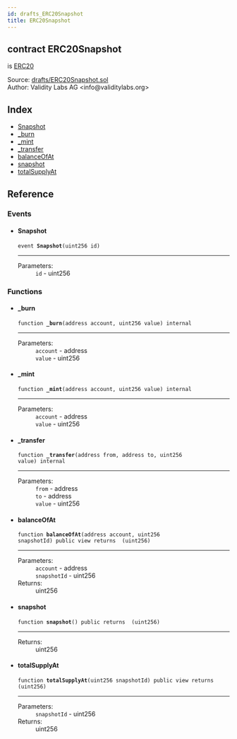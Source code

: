 ```yaml
---
id: drafts_ERC20Snapshot
title: ERC20Snapshot
---
```


<div class="contract-doc"><div class="contract"><h2 class="contract-header"><span class="contract-kind">contract</span> ERC20Snapshot</h2><p class="base-contracts"><span>is</span> <a href="token_ERC20_ERC20.html">ERC20</a></p><div class="source">Source: <a href="https://github.com/OpenZeppelin/zeppelin-solidity/blob/v2.1.2/contracts/drafts/ERC20Snapshot.sol" target="_blank">drafts/ERC20Snapshot.sol</a></div><div class="author">Author: Validity Labs AG &lt;info@validitylabs.org&gt;</div></div><div class="index"><h2>Index</h2><ul><li><a href="drafts_ERC20Snapshot.html#Snapshot">Snapshot</a></li><li><a href="drafts_ERC20Snapshot.html#_burn">_burn</a></li><li><a href="drafts_ERC20Snapshot.html#_mint">_mint</a></li><li><a href="drafts_ERC20Snapshot.html#_transfer">_transfer</a></li><li><a href="drafts_ERC20Snapshot.html#balanceOfAt">balanceOfAt</a></li><li><a href="drafts_ERC20Snapshot.html#snapshot">snapshot</a></li><li><a href="drafts_ERC20Snapshot.html#totalSupplyAt">totalSupplyAt</a></li></ul></div><div class="reference"><h2>Reference</h2><div class="events"><h3>Events</h3><ul><li><div class="item event"><span id="Snapshot" class="anchor-marker"></span><h4 class="name">Snapshot</h4><div class="body"><code class="signature">event <strong>Snapshot</strong><span>(uint256 id) </span></code><hr/><dl><dt><span class="label-parameters">Parameters:</span></dt><dd><div><code>id</code> - uint256</div></dd></dl></div></div></li></ul></div><div class="functions"><h3>Functions</h3><ul><li><div class="item function"><span id="_burn" class="anchor-marker"></span><h4 class="name">_burn</h4><div class="body"><code class="signature">function <strong>_burn</strong><span>(address account, uint256 value) </span><span>internal </span></code><hr/><dl><dt><span class="label-parameters">Parameters:</span></dt><dd><div><code>account</code> - address</div><div><code>value</code> - uint256</div></dd></dl></div></div></li><li><div class="item function"><span id="_mint" class="anchor-marker"></span><h4 class="name">_mint</h4><div class="body"><code class="signature">function <strong>_mint</strong><span>(address account, uint256 value) </span><span>internal </span></code><hr/><dl><dt><span class="label-parameters">Parameters:</span></dt><dd><div><code>account</code> - address</div><div><code>value</code> - uint256</div></dd></dl></div></div></li><li><div class="item function"><span id="_transfer" class="anchor-marker"></span><h4 class="name">_transfer</h4><div class="body"><code class="signature">function <strong>_transfer</strong><span>(address from, address to, uint256 value) </span><span>internal </span></code><hr/><dl><dt><span class="label-parameters">Parameters:</span></dt><dd><div><code>from</code> - address</div><div><code>to</code> - address</div><div><code>value</code> - uint256</div></dd></dl></div></div></li><li><div class="item function"><span id="balanceOfAt" class="anchor-marker"></span><h4 class="name">balanceOfAt</h4><div class="body"><code class="signature">function <strong>balanceOfAt</strong><span>(address account, uint256 snapshotId) </span><span>public </span><span>view </span><span>returns  (uint256) </span></code><hr/><dl><dt><span class="label-parameters">Parameters:</span></dt><dd><div><code>account</code> - address</div><div><code>snapshotId</code> - uint256</div></dd><dt><span class="label-return">Returns:</span></dt><dd>uint256</dd></dl></div></div></li><li><div class="item function"><span id="snapshot" class="anchor-marker"></span><h4 class="name">snapshot</h4><div class="body"><code class="signature">function <strong>snapshot</strong><span>() </span><span>public </span><span>returns  (uint256) </span></code><hr/><dl><dt><span class="label-return">Returns:</span></dt><dd>uint256</dd></dl></div></div></li><li><div class="item function"><span id="totalSupplyAt" class="anchor-marker"></span><h4 class="name">totalSupplyAt</h4><div class="body"><code class="signature">function <strong>totalSupplyAt</strong><span>(uint256 snapshotId) </span><span>public </span><span>view </span><span>returns  (uint256) </span></code><hr/><dl><dt><span class="label-parameters">Parameters:</span></dt><dd><div><code>snapshotId</code> - uint256</div></dd><dt><span class="label-return">Returns:</span></dt><dd>uint256</dd></dl></div></div></li></ul></div></div></div>
